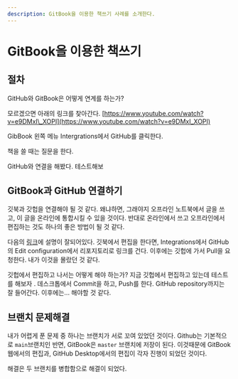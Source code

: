 ```yaml
---
description: GitBook을 이용한 책쓰기 사례를 소개한다.
---
```


# GitBook을 이용한 책쓰기

## 절차

GitHub와 GitBook은 어떻게 연계를 하는가?

모르겠으면 아래의 링크를 찾아간다. [https://www.youtube.com/watch?v=e9DMxI\_XOPI](https://www.youtube.com/watch?v=e9DMxI_XOPI)

GibBook 왼쪽 메뉴 Intergrations에서 GitHub를 클릭한다.

책을 쓸 때는 질문을 한다.

GitHub와 연결을 해봤다. 테스트해보

## GitBook과 GitHub 연결하기

깃북과 갓헙을 연결해야 될 것 같다. 왜냐하면, 그래야지 오프라인 노트북에서 글을 쓰고, 이 글을 온라인에 통합시킬 수 있을 것이다. 반대로 온라인에서 쓰고 오프라인에서 편집하는 것도 하나의 좋은 방법이 될 것 같다.

다음의 [링크](https://docs.gitbook.com/integrations/github)에 설명이 잘되어있다. 깃북에서 편집을 한다면, Integrations에서 GitHub의 Edit configuration에서 리포지토리로 링크를 건다. 이후에는 깃헙에 가서 Pull을 요청한다. 내가 이것을 몰랐던 것 같다.

깃헙에서 편집하고 나서는 어떻게 해야 하는가? 지금 깃헙에서 편집하고 있는데 테스트를 해보자 . 데스크톱에서 Commit을 하고, Push를 한다. GitHub repository까지는 잘 들어간다. 이후에는... 해야할 것 같다.

## 브랜치 문제해결

내가 어렵게 푼 문제 중 하나는 브랜치가 서로 꼬여 있었던 것이다. Github는 기본적으로 `main`브랜치인 반면, GitBook은 `master` 브랜치에 저장이 된다. 이것때문에 GitBook 웹에서의 편집과, GitHub Desktop에서의 편집이 각자 진행이 되었던 것이다.

해결은 두 브랜치를 병합함으로 해결이 되었다.







